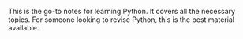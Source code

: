 This is the go-to notes for learning Python. It covers all the necessary topics. For someone looking to revise Python, this is the best material available. 
